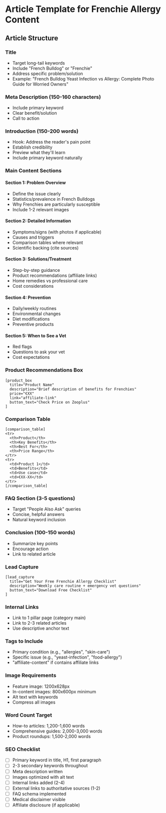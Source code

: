 # Article Template for Frenchie Allergy Content

## Article Structure

### Title
- Target long-tail keywords
- Include "French Bulldog" or "Frenchie"
- Address specific problem/solution
- Example: "French Bulldog Yeast Infection vs Allergy: Complete Photo Guide for Worried Owners"

### Meta Description (150-160 characters)
- Include primary keyword
- Clear benefit/solution
- Call to action

### Introduction (150-200 words)
- Hook: Address the reader's pain point
- Establish credibility
- Preview what they'll learn
- Include primary keyword naturally

### Main Content Sections

#### Section 1: Problem Overview
- Define the issue clearly
- Statistics/prevalence in French Bulldogs
- Why Frenchies are particularly susceptible
- Include 1-2 relevant images

#### Section 2: Detailed Information
- Symptoms/signs (with photos if applicable)
- Causes and triggers
- Comparison tables where relevant
- Scientific backing (cite sources)

#### Section 3: Solutions/Treatment
- Step-by-step guidance
- Product recommendations (affiliate links)
- Home remedies vs professional care
- Cost considerations

#### Section 4: Prevention
- Daily/weekly routines
- Environmental changes
- Diet modifications
- Preventive products

#### Section 5: When to See a Vet
- Red flags
- Questions to ask your vet
- Cost expectations

### Product Recommendations Box
```
[product_box 
  title="Product Name" 
  description="Brief description of benefits for Frenchies"
  price="€XX"
  link="affiliate-link"
  button_text="Check Price on Zooplus"
]
```

### Comparison Table
```
[comparison_table]
<tr>
  <th>Product</th>
  <th>Key Benefits</th>
  <th>Best For</th>
  <th>Price Range</th>
</tr>
<tr>
  <td>Product 1</td>
  <td>Benefits</td>
  <td>Use case</td>
  <td>€XX-XX</td>
</tr>
[/comparison_table]
```

### FAQ Section (3-5 questions)
- Target "People Also Ask" queries
- Concise, helpful answers
- Natural keyword inclusion

### Conclusion (100-150 words)
- Summarize key points
- Encourage action
- Link to related article

### Lead Capture
```
[lead_capture 
  title="Get Your Free Frenchie Allergy Checklist"
  description="Weekly care routine + emergency vet questions"
  button_text="Download Free Checklist"
]
```

### Internal Links
- Link to 1 pillar page (category main)
- Link to 2-3 related articles
- Use descriptive anchor text

### Tags to Include
- Primary condition (e.g., "allergies", "skin-care")
- Specific issue (e.g., "yeast-infection", "food-allergy")
- "affiliate-content" if contains affiliate links

### Image Requirements
- Feature image: 1200x628px
- In-content images: 800x600px minimum
- Alt text with keywords
- Compress all images

### Word Count Target
- How-to articles: 1,200-1,600 words
- Comprehensive guides: 2,000-3,000 words
- Product roundups: 1,500-2,000 words

### SEO Checklist
- [ ] Primary keyword in title, H1, first paragraph
- [ ] 2-3 secondary keywords throughout
- [ ] Meta description written
- [ ] Images optimized with alt text
- [ ] Internal links added (2-4)
- [ ] External links to authoritative sources (1-2)
- [ ] FAQ schema implemented
- [ ] Medical disclaimer visible
- [ ] Affiliate disclosure (if applicable)